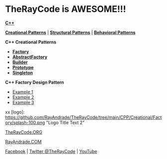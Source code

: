 # TheRayCode is AWESOME!!!

**[C++](../README.md)**

**[Creational Patterns](../README.md)** | **[Structural Patterns](../../Structural/README.md)** | **[Behavioral Patterns](../../Behavioral/README.md)**

**C++ Creational Patterns**

 * **[Factory](../Factory/README.md)**
 * **[AbstractFactory](../AbstractFactory/README.md)**
 * **[Builder](../Builder/README.md)**
 * **[Prototype](../Prototype/README.md)**
 * **[Singleton](../Singleton/README.md)**

**C++ Factory Design Pattern**

 * [Example 1](FY1/)
 * [Example 2](FY2/)
 * [Example 3](FY3/README.md)

xx
[logo]: https://github.com/RayAndrade/TheRayCode/tree/main/CPP/Creational/Factory/splash-100.png "Logo Title Text 2"


[C++ factory]: https://github.com/RayAndrade/TheRayCode/images/cpp/splash-100.png "Factory Pattern"

[TheRayCode.ORG](https://www.TheRayCode.org)

[RayAndrade.COM](https://www.RayAndrade.com)

[Facebook](https://www.facebook.com/TheRayCode/) | [Twitter @TheRayCode](https://www.twitter.com/TheRayCode/) | [YouTube](https://www.youtube.com/AndradeRay/)
